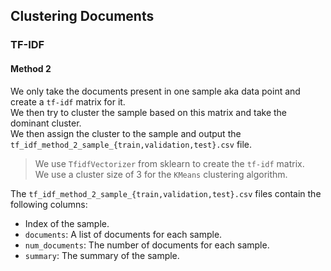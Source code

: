 ## Clustering Documents

### TF-IDF

#### Method 2

We only take the documents present in one sample aka data point and create a `tf-idf` matrix for it. \
We then try to cluster the sample based on this matrix and take the dominant cluster. \
We then assign the cluster to the sample and output the `tf_idf_method_2_sample_{train,validation,test}.csv` file.

> We use `TfidfVectorizer` from sklearn to create the `tf-idf` matrix. \
> We use a cluster size of 3 for the `KMeans` clustering algorithm.

The `tf_idf_method_2_sample_{train,validation,test}.csv` files contain the following columns:
- Index of the sample.
- `documents`: A list of documents for each sample.
- `num_documents`: The number of documents for each sample.
- `summary`: The summary of the sample.